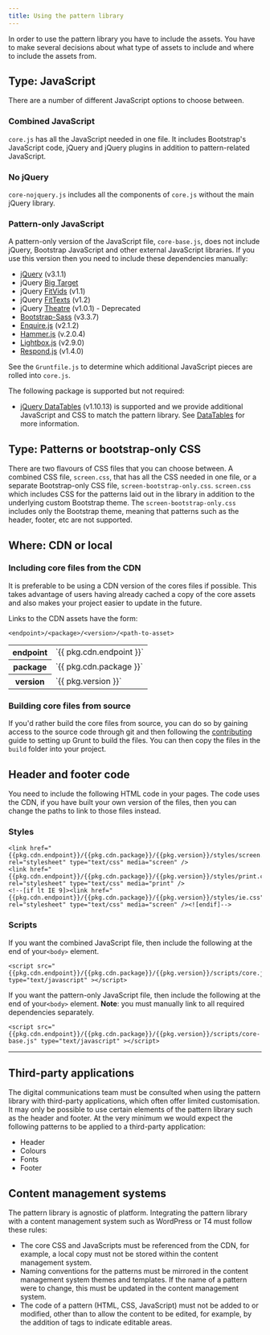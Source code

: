 ```yaml
---
title: Using the pattern library
---
```


In order to use the pattern library you have to include the assets. You have to make several decisions about what type of assets to include and where to include the assets from.




## Type: JavaScript

There are a number of different JavaScript options to choose between. 


### Combined JavaScript

`core.js` has all the JavaScript needed in one file. It includes Bootstrap's JavaScript code, jQuery and jQuery plugins in addition to pattern-related JavaScript. 


### No jQuery

`core-nojquery.js` includes all the components of `core.js` without the main jQuery library.


### Pattern-only JavaScript

A pattern-only version of the JavaScript file, `core-base.js`, does not include jQuery, Bootstrap JavaScript and other external JavaScript libraries. If you use this version then you need to include these dependencies manually:

* [jQuery](http://jquery.com/) (v3.1.1)
* jQuery [Big Target](https://github.com/leevigraham/jquery-bigTarget.js/)
* jQuery [FitVids](https://github.com/davatron5000/FitVids.js) (v1.1)
* jQuery [FitTexts](https://github.com/davatron5000/FitText.js) (v1.2)
* jQuery [Theatre](https://github.com/standrewsdigital/jquery-theatre) (v1.0.1) - Deprecated
* [Bootstrap-Sass](https://github.com/twbs/bootstrap-sass) (v3.3.7)
* [Enquire.js](https://github.com/WickyNilliams/enquire.js) (v2.1.2)
* [Hammer.js](http://hammerjs.github.io/) (v.2.0.4)
* [Lightbox.js](https://github.com/lokesh/lightbox2/) (v2.9.0)
* [Respond.js](https://github.com/scottjehl/Respond) (v1.4.0)

See the `Gruntfile.js` to determine which additional JavaScript pieces are rolled into `core.js`.

The following package is supported but not required:

* [jQuery DataTables](https://www.datatables.net/) (v1.10.13) is supported and we provide additional JavaScript and CSS to match the pattern library. See [DataTables](patterns/datatables/index.html) for more information.




## Type: Patterns or bootstrap-only CSS

There are two flavours of CSS files that you can choose between. A combined CSS file, `screen.css`, that has all the CSS needed in one file, or a separate Bootstrap-only CSS file, `screen-bootstrap-only.css`. `screen.css` which includes CSS for the patterns laid out in the library in addition to the underlying custom Bootstrap theme. The `screen-bootstrap-only.css` includes only the Bootstrap theme, meaning that patterns such as the header, footer, etc are not supported.




## Where: CDN or local


### Including core files from the CDN

It is preferable to be using a CDN version of the cores files if possible. This takes advantage of users having already cached a copy of the core assets and also makes your project easier to update in the future.

Links to the CDN assets have the form:

    <endpoint>/<package>/<version>/<path-to-asset>

<table>
  <tr><th>endpoint</th><td>`{{ pkg.cdn.endpoint }}`</td></tr>
  <tr><th>package</th><td>`{{ pkg.cdn.package }}`</td></tr>
  <tr><th>version</th><td>`{{ pkg.version }}`</td></tr>
</table>


### Building core files from source

If you'd rather build the core files from source, you can do so by gaining access to the source code through git and then following the [contributing](https://github.com/standrewsdigital/digital-pattern-library/blob/master/CONTRIBUTING.md) guide to setting up Grunt to build the files. You can then copy the files in the `build` folder into your project.





## Header and footer code

You need to include the following HTML code in your pages. The code uses the CDN, if you have built your own version of the files, then you can change the paths to link to those files instead.


### Styles

```
<link href="{{pkg.cdn.endpoint}}/{{pkg.cdn.package}}/{{pkg.version}}/styles/screen.css" rel="stylesheet" type="text/css" media="screen" />
<link href="{{pkg.cdn.endpoint}}/{{pkg.cdn.package}}/{{pkg.version}}/styles/print.css" rel="stylesheet" type="text/css" media="print" />
<!--[if lt IE 9]><link href="{{pkg.cdn.endpoint}}/{{pkg.cdn.package}}/{{pkg.version}}/styles/ie.css" rel="stylesheet" type="text/css" media="screen" /><![endif]-->
```


### Scripts

If you want the combined JavaScript file, then include the following at the end of your`<body>` element.

```
<script src="{{pkg.cdn.endpoint}}/{{pkg.cdn.package}}/{{pkg.version}}/scripts/core.js" type="text/javascript" ></script>
```

If you want the pattern-only JavaScript file, then include the following at the end of your`<body>` element. __Note__: you must manually link to all required dependencies separately.

```
<script src="{{pkg.cdn.endpoint}}/{{pkg.cdn.package}}/{{pkg.version}}/scripts/core-base.js" type="text/javascript" ></script>
```


---

## Third-party applications

The digital communications team must be consulted when using the pattern library with third-party applications, which often offer limited customisation. It may only be possible to use certain elements of the pattern library such as the header and footer. At the very minimum we would expect the following patterns to be applied to a third-party application:

* Header
* Colours
* Fonts
* Footer


## Content management systems

The pattern library is agnostic of platform. Integrating the pattern library with a content management system such as WordPress or T4 must follow these rules:

* The core CSS and JavaScripts must be referenced from the CDN, for example, a local copy must not be stored within the content management system.
* Naming conventions for the patterns must be mirrored in the content management system themes and templates. If the name of a pattern were to change, this must be updated in the content management system.
* The code of a pattern (HTML, CSS, JavaScript) must not be added to or modified, other than to allow the content to be edited, for example, by the addition of tags to indicate editable areas.